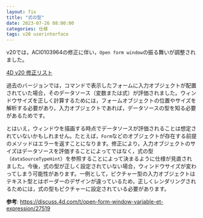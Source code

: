 ```yaml
---
layout: fix
title: "式の型"
date: 2023-07-26 08:00:00
categories: 仕様
tags: v20 userinterface
---
```


v20では，ACI0103964の修正に伴い，`Open form window`の振る舞いが調整されました。

<i class="fa fa-external-link" aria-hidden="true"></i> [4D v20 修正リスト](https://4d-jp.github.io/2023/191/release-note-version-20/)

過去のバージョンでは，コマンドで表示したフォームに入力オブジェクトが配置されていた場合，そのデータソース（変数または式）が評価されました。ウィンドウサイズを正しく計算するためには，フォームオブジェクトの位置やサイズを解析する必要があり，入力オブジェクトであれば，データソースの型を知る必要があるためです。

とはいえ，ウィンドウを描画する時点でデータソースが評価されることは想定されていないかもしれません。たとえば，`Form`などのオブジェクトが存在する前提のメソッドはエラーを返すことになります。修正により，入力オブジェクトのサイズはデータソースを評価することによってではなく，式の型（`dataSourceTypeHint`）を参照することによって決まるように仕様が見直されました。今後，式の型が正しく設定されていない場合，ウィンドウサイズが変わってしまう可能性があります。一例として，ピクチャー型の入力オブジェクトはテキスト型とはボーダーのデザインが違っているため，正しくレンダリングされるためには，式の型もピクチャーに設定されている必要があります。

**参考**: <i class="fa fa-external-link" aria-hidden="true"></i> https://discuss.4d.com/t/open-form-window-variable-et-expression/27519
